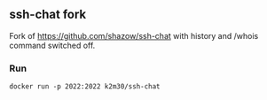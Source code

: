 ## ssh-chat fork

Fork of https://github.com/shazow/ssh-chat with history and /whois command switched off.

### Run

`docker run -p 2022:2022 k2m30/ssh-chat`